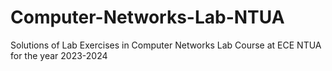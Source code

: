 # Computer-Networks-Lab-NTUA
Solutions of Lab Exercises in Computer Networks Lab Course at ECE NTUA for the year 2023-2024
